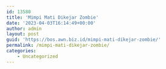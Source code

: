 ```yaml
---
id: 13580
title: 'Mimpi Mati Dikejar Zombie'
date: '2023-04-03T16:14:49+00:00'
author: admin
layout: post
guid: 'https://bos.awn.biz.id/mimpi-mati-dikejar-zombie/'
permalink: /mimpi-mati-dikejar-zombie/
categories:
    - Uncategorized
---
```


